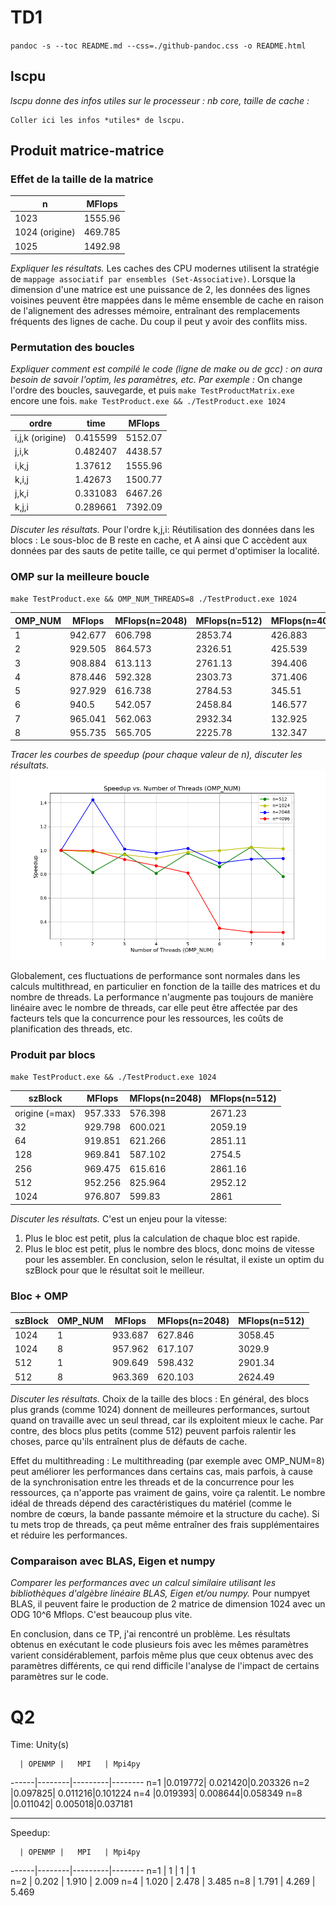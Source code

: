 
# TD1

`pandoc -s --toc README.md --css=./github-pandoc.css -o README.html`

## lscpu

*lscpu donne des infos utiles sur le processeur : nb core, taille de cache :*

```
Coller ici les infos *utiles* de lscpu.
```
 

## Produit matrice-matrice

### Effet de la taille de la matrice

  n            | MFlops
---------------|--------
1023           |1555.96
1024 (origine) |469.785
1025           |1492.98

*Expliquer les résultats.*
Les caches des CPU modernes utilisent la stratégie de `mappage associatif par ensembles (Set-Associative)`. Lorsque la dimension d'une matrice est une puissance de 2, les données des lignes voisines peuvent être mappées dans le même ensemble de cache en raison de l'alignement des adresses mémoire, entraînant des remplacements fréquents des lignes de cache.
Du coup il peut y avoir des conflits miss.
### Permutation des boucles

*Expliquer comment est compilé le code (ligne de make ou de gcc) : on aura besoin de savoir l'optim, les paramètres, etc. Par exemple :*
On change l'ordre des boucles, sauvegarde, et puis `make TestProductMatrix.exe` encore une fois.
`make TestProduct.exe && ./TestProduct.exe 1024`


  ordre           | time    | MFlops  
------------------|---------|---------
i,j,k (origine)   | 0.415599| 5152.07 
j,i,k             | 0.482407| 4438.57 
i,k,j             | 1.37612 | 1555.96 
k,i,j             | 1.42673 | 1500.77 
j,k,i             | 0.331083| 6467.26 
k,j,i             | 0.289661| 7392.09 


*Discuter les résultats.*
Pour l'ordre k,j,i:
Réutilisation des données dans les blocs : Le sous-bloc de B reste en cache, et A ainsi que C accèdent aux données par des sauts de petite taille, ce qui permet d'optimiser la localité.


### OMP sur la meilleure boucle

`make TestProduct.exe && OMP_NUM_THREADS=8 ./TestProduct.exe 1024`

  OMP_NUM         | MFlops  | MFlops(n=2048) | MFlops(n=512)  | MFlops(n=4096)
------------------|---------|----------------|----------------|---------------
1                 | 942.677 | 606.798        | 2853.74        | 426.883
2                 | 929.505 | 864.573        | 2326.51        | 425.539
3                 | 908.884 | 613.113        | 2761.13        | 394.406
4                 | 878.446 | 592.328        | 2303.73        | 371.406
5                 | 927.929 | 616.738        | 2784.53        | 345.51
6                 | 940.5   | 542.057        | 2458.84        | 146.577
7                 | 965.041 | 562.063        | 2932.34        | 132.925
8                 | 955.735 | 565.705        | 2225.78        | 132.347

*Tracer les courbes de speedup (pour chaque valeur de n), discuter les résultats.*
![Speedup Plot](speedup.png)

Globalement, ces fluctuations de performance sont normales dans les calculs multithread, en particulier en fonction de la taille des matrices et du nombre de threads. La performance n'augmente pas toujours de manière linéaire avec le nombre de threads, car elle peut être affectée par des facteurs tels que la concurrence pour les ressources, les coûts de planification des threads, etc.

### Produit par blocs

`make TestProduct.exe && ./TestProduct.exe 1024`

  szBlock         | MFlops  | MFlops(n=2048) | MFlops(n=512) 
------------------|---------|----------------|---------------
origine (=max)    | 957.333 | 576.398        | 2671.23
32                | 929.798 | 600.021        | 2059.19     
64                | 919.851 | 621.266        | 2851.11
128               | 969.841 | 587.102        | 2754.5
256               | 969.475 | 615.616        | 2861.16
512               | 952.256 | 825.964        | 2952.12
1024              | 976.807 | 599.83         | 2861

*Discuter les résultats.*
C'est un enjeu pour la vitesse:
1. Plus le bloc est petit, plus la calculation de chaque bloc est rapide.
2. Plus le bloc est petit, plus le nombre des blocs, donc moins de vitesse pour les assembler.
En conclusion, selon le résultat, il existe un optim du szBlock pour que le résultat soit le meilleur.

### Bloc + OMP


  szBlock      | OMP_NUM | MFlops  | MFlops(n=2048) | MFlops(n=512)  
---------------|---------|---------|----------------|----------------
1024           |  1      | 933.687 | 627.846        | 3058.45       
1024           |  8      | 957.962 | 617.107        | 3029.9       
512            |  1      | 909.649 | 598.432        | 2901.34      
512            |  8      | 963.369 | 620.103        | 2624.49      

*Discuter les résultats.*
Choix de la taille des blocs : En général, des blocs plus grands (comme 1024) donnent de meilleures performances, surtout quand on travaille avec un seul thread, car ils exploitent mieux le cache.
Par contre, des blocs plus petits (comme 512) peuvent parfois ralentir les choses, parce qu'ils entraînent plus de défauts de cache.

Effet du multithreading : Le multithreading (par exemple avec OMP_NUM=8) peut améliorer les performances dans certains cas, mais parfois, à cause de la synchronisation entre les threads et de la concurrence pour les ressources, ça n'apporte pas vraiment de gains, voire ça ralentit.
Le nombre idéal de threads dépend des caractéristiques du matériel (comme le nombre de cœurs, la bande passante mémoire et la structure du cache). Si tu mets trop de threads, ça peut même entraîner des frais supplémentaires et réduire les performances.

### Comparaison avec BLAS, Eigen et numpy

*Comparer les performances avec un calcul similaire utilisant les bibliothèques d'algèbre linéaire BLAS, Eigen et/ou numpy.*
Pour numpyet BLAS, il peuvent faire le production de 2 matrice de dimension 1024 avec un ODG 10^6 Mflops. C'est beaucoup plus vite.

En conclusion, dans ce TP, j'ai rencontré un problème. Les résultats obtenus en exécutant le code plusieurs fois avec les mêmes paramètres varient considérablement, parfois même plus que ceux obtenus avec des paramètres différents, ce qui rend difficile l'analyse de l'impact de certains paramètres sur le code.

# Q2

Time: Unity(s)

      | OPENMP |   MPI   | Mpi4py 
------|--------|---------|--------
 n=1  |0.019772| 0.021420|0.203326
 n=2  |0.097825| 0.011216|0.101224
 n=4  |0.019393| 0.008644|0.058349
 n=8  |0.011042| 0.005018|0.037181

*******************************************
Speedup:

      | OPENMP |   MPI   | Mpi4py 
------|--------|---------|--------
 n=1  | 1      | 1       | 1       
 n=2  | 0.202  | 1.910   | 2.009
 n=4  | 1.020  | 2.478   | 3.485
 n=8  | 1.791  | 4.269   | 5.469

